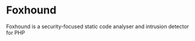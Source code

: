 Foxhound
========

Foxhound is a security-focused static code analyser and intrusion detector for PHP
